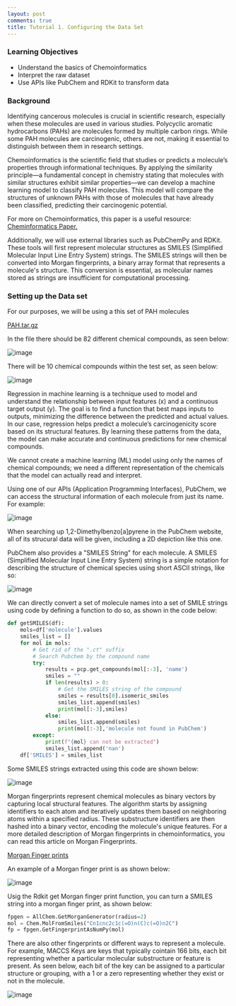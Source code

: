 ```yaml
---
layout: post
comments: true
title: Tutorial 1. Configuring the Data Set
---
```


### Learning Objectives
* Understand the basics of Chemoinformatics
* Interpret the raw dataset
* Use APIs like PubChem and RDKit to transform data

### Background
Identifying cancerous molecules is crucial in scientific research, especially when these molecules are used in various studies. Polycyclic aromatic hydrocarbons (PAHs) are molecules formed by multiple carbon rings. While some PAH molecules are carcinogenic, others are not, making it essential to distinguish between them in research settings.

Chemoinformatics is the scientific field that studies or predicts a molecule’s properties through informational techniques. By applying the similarity principle—a fundamental concept in chemistry stating that molecules with similar structures exhibit similar properties—we can develop a machine learning model to classify PAH molecules. This model will compare the structures of unknown PAHs with those of molecules that have already been classified, predicting their carcinogenic potential.

For more on Chemoinformatics, this paper is a useful resource: [Cheminformatics Paper.](https://www.sciencedirect.com/topics/chemistry/chemoinformatics)

Additionally, we will use external libraries such as PubChemPy and RDKit. These tools will first represent molecular structures as SMILES (Simplified Molecular Input Line Entry System) strings. The SMILES strings will then be converted into Morgan fingerprints, a binary array format that represents a molecule's structure. This conversion is essential, as molecular names stored as strings are insufficient for computational processing.

### Setting up the Data set

For our purposes, we will be using a this set of PAH molecules 

[PAH.tar.gz](https://github.com/user-attachments/files/17249526/PAH.tar.gz)

In the file there should be 82 different chemical compounds, as seen below:

![image](https://github.com/user-attachments/assets/9107b67e-1246-4779-8369-82a3a22395e2)


There will be 10 chemical compounds within the test set, as seen below: 

![image](https://github.com/user-attachments/assets/a9deb5ee-d6ee-459a-b967-082469919ea5)


Regression in machine learning is a technique used to model and understand the relationship between input features (x) and a continuous target output (y). The goal is to find a function that best maps inputs to outputs, minimizing the difference between the predicted and actual values. In our case, regression helps predict a molecule’s carcinogenicity score based on its structural features. By learning these patterns from the data, the model can make accurate and continuous predictions for new chemical compounds.

We cannot create a machine learning (ML) model using only the names of chemical compounds; we need a different representation of the chemicals that the model can actually read and interpret.

Using one of our APIs (Application Programming Interfaces), PubChem, we can access the structural information of each molecule from just its name. For example:

![image](https://github.com/user-attachments/assets/c66779db-6510-478c-9067-d9fe3da70cc0)


When searching up 1,2-Dimethylbenzo[a]pyrene in the PubChem website, all of its strucural data will be given, including a 2D depiction like this one.

PubChem also provides a "SMILES String" for each molecule. A SMILES (Simplified Molecular Input Line Entry System) string is a simple notation for describing the structure of chemical species using short ASCII strings, like so:

![image](https://github.com/user-attachments/assets/dd57bce0-d685-470c-a1d1-4f20695eb198)

We can directly convert a set of molecule names into a set of SMILE strings using code by defining a function to do so, as shown in the code below:

```python
def getSMILES(df):
    mols=df['molecule'].values
    smiles_list = []
    for mol in mols:
        # Get rid of the ".ct" suffix
        # Search Pubchem by the compound name
        try:
            results = pcp.get_compounds(mol[:-3], 'name')
            smiles = ""
            if len(results) > 0:
                # Get the SMILES string of the compound
                smiles = results[0].isomeric_smiles
                smiles_list.append(smiles)
                print(mol[:-3],smiles)
            else:
                smiles_list.append(smiles)
                print(mol[:-3],'molecule not found in PubChem')
        except:
            print(f"{mol} can not be extracted")
            smiles_list.append('nan')
    df['SMILES'] = smiles_list
```
Some SMILES strings extracted using this code are shown below:

![image](https://github.com/user-attachments/assets/dcaef858-b04c-495a-8058-89baab5b72b2)


Morgan fingerprints represent chemical molecules as binary vectors by capturing local structural features. The algorithm starts by assigning identifiers to each atom and iteratively updates them based on neighboring atoms within a specified radius. These substructure identifiers are then hashed into a binary vector, encoding the molecule's unique features. For a more detailed description of Morgan fingerprints in chemoinformatics, you can read this article on Morgan Fingerprints.

[Morgan Finger prints](https://darkomedin-datascience.medium.com/data-science-for-drug-discovery-research-morgan-fingerprints-using-alanine-and-testosterone-92a2c69dd765)

An example of a Morgan finger print is as shown below:

![image](https://github.com/user-attachments/assets/8e397101-b57a-47f2-82d2-27a32581b5a6)

Usig the Rdkit get Morgan finger print function, you can turn a SMILES string into a morgan finger print, as shown below:

```python
fpgen = AllChem.GetMorganGenerator(radius=2)
mol = Chem.MolFromSmiles("Cn1cnc2c1c(=O)n(C)c(=O)n2C")
fp = fpgen.GetFingerprintAsNumPy(mol)
```
There are also other fingerprints or different ways to represent a molecule. For example, MACCS Keys are keys that typically cointain 166 bits, each bit representing whether a particular molecular substructure or feature is present. As seen below, each bit of the key can be assigned to a particular structure or grouping, with a 1 or a zero representing whether they exist or not in the molecule.

![image](https://github.com/user-attachments/assets/80385ed3-3ad9-419e-bb80-be99750133de)



